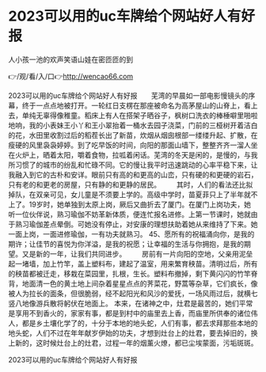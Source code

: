 # 2023可以用的uc车牌给个网站好人有好报
人小孩一池的欢声笑语山娃在密匝匝的到

👉/观/看/入/口👉http://wencao66.com

2023可以用的uc车牌给个网站好人有好报　　芜湾的早晨如一部电影慢镜头的序幕，终于一点点地被打开。一轮红日支楞在那座被命名为高茅屋山的山脊上，看上去，单纯无辜得像稚童。稻床上有人在搭架子晒谷子，枫树口洗衣的棒棰噼里啪啦地响，我的小表妹王小丫和王小翠抬着一桶水去园子浇菜，门前的三桠树开着洁白的花，水田里收割过后的稻茬长出了新苗，炊烟从烟囱根部一缕缕升起、扩散，在瘦硬的风里袅袅婷婷。到了吃早饭的时间，向阳的那面山墙下，整整齐齐一溜人坐在火炉上，晒着太阳，嚼着食物，拉呱着闲话。芜湾的冬天是闲的，是慢的，与我所习惯了的城市的纷乱和忙碌不同。它的慢让我平时迅速跳动的心率平稳下来，让我融入到它的古朴和安详。眼前只有高的和更高的山峦，只有硬的和更硬的岩石，只有老的和更老的房屋，只有静的和更静的居民。
　　其时，人们的看法还比拟掉队，在双亲可见，女儿童是不须要上学的。高级中学时，苗夏菲只上了半年就不上了。19岁时，她单独到太原上岗，厥后又曲折去了厦门。在厦门上岗功夫，她听一位伙伴说，熟习瑜伽不妨革新体质，便连忙报名进修。上第一节课时，她就由于熟习瑜伽差点晕倒。可她没有停止，对安康的理想扶助着她从来维持了下来。她一面上岗，一面进修瑜伽，一有功夫就熟习。
		45、愿所有的祝福涌向你，是我的期许；让佳节的喜悦为你洋溢，是我的祝愿；让幸福的生活与你拥抱，是我的期望。又是新的一年，让我们共同进步。
　　房前有一片向阳的空地，父亲用泥垒起一堵墙，加上竹竿，盖上塑料布，建起了温室，用来繁育秧苗。清明过后，所有的秧苗都被迁走，移栽在菜园里，扎根，生长。塑料布撤掉，剩下黄闪闪的竹竿脊背，地面清一色的黄土地上间杂着星星点点的荠菜花，野蒿等杂草，它们疯长，像被人为拉长的面条，但很脆弱，经不起阳光和风沙的爱抚，一场风雨过后，就横七竖八地像游兵散将躬伏在地面上。
本来，在诸神之中，灶君是最苦的，她们平常是享用不到香火的，家家有事，都是到村中的庙里去上香，而庙里所供奉的诸位伟人，都是乡土壤化学了的，十分于本地的地头蛇，人们有事，都去求拜那些本地的地头蛇，人们不过在年年献岁伊始的功夫，才想到灶台上的灶君，要去掉旧的，换上新的，这时候灶台上的灶君，过程一年的烟薰火燎，都已尘埃蒙面，污垢斑斑。

2023可以用的uc车牌给个网站好人有好报
